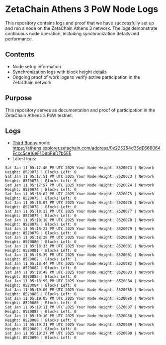 # ZetaChain Athens 3 PoW Node Logs
This repository contains logs and proof that we have successfully set up and run a node on the ZetaChain Athens 3 network. The logs demonstrate continuous node operation, including synchronization details and performance.

## Contents
- Node setup information
- Synchronization logs with block height details
- Ongoing proof of work logs to verify active participation in the ZetaChain network

## Purpose
This repository serves as documentation and proof of participation in the ZetaChain Athens 3 PoW testnet.

## Logs

- [Third Bunny](https://thirdbunny.xyz/) node: https://athens.explorer.zetachain.com/address/0x225254d35dE666064Eccc5ce16eF1D8bF8D7b5EE
- Latest logs:
```
Sat Jan 11 05:17:46 PM UTC 2025 Your Node Height: 8520073 | Network Height: 8520073 | Blocks Left: 0
Sat Jan 11 05:17:51 PM UTC 2025 Your Node Height: 8520073 | Network Height: 8520073 | Blocks Left: 0
Sat Jan 11 05:17:57 PM UTC 2025 Your Node Height: 8520074 | Network Height: 8520074 | Blocks Left: 0
Sat Jan 11 05:18:02 PM UTC 2025 Your Node Height: 8520075 | Network Height: 8520075 | Blocks Left: 0
Sat Jan 11 05:18:07 PM UTC 2025 Your Node Height: 8520076 | Network Height: 8520076 | Blocks Left: 0
Sat Jan 11 05:18:12 PM UTC 2025 Your Node Height: 8520077 | Network Height: 8520077 | Blocks Left: 0
Sat Jan 11 05:18:18 PM UTC 2025 Your Node Height: 8520078 | Network Height: 8520078 | Blocks Left: 0
Sat Jan 11 05:18:23 PM UTC 2025 Your Node Height: 8520079 | Network Height: 8520079 | Blocks Left: 0
Sat Jan 11 05:18:28 PM UTC 2025 Your Node Height: 8520080 | Network Height: 8520080 | Blocks Left: 0
Sat Jan 11 05:18:33 PM UTC 2025 Your Node Height: 8520081 | Network Height: 8520081 | Blocks Left: 0
Sat Jan 11 05:18:39 PM UTC 2025 Your Node Height: 8520081 | Network Height: 8520082 | Blocks Left: 1
Sat Jan 11 05:18:44 PM UTC 2025 Your Node Height: 8520082 | Network Height: 8520082 | Blocks Left: 0
Sat Jan 11 05:18:49 PM UTC 2025 Your Node Height: 8520083 | Network Height: 8520083 | Blocks Left: 0
Sat Jan 11 05:18:55 PM UTC 2025 Your Node Height: 8520084 | Network Height: 8520084 | Blocks Left: 0
Sat Jan 11 05:19:00 PM UTC 2025 Your Node Height: 8520085 | Network Height: 8520085 | Blocks Left: 0
Sat Jan 11 05:19:05 PM UTC 2025 Your Node Height: 8520086 | Network Height: 8520086 | Blocks Left: 0
Sat Jan 11 05:19:11 PM UTC 2025 Your Node Height: 8520087 | Network Height: 8520087 | Blocks Left: 0
Sat Jan 11 05:19:16 PM UTC 2025 Your Node Height: 8520088 | Network Height: 8520088 | Blocks Left: 0
Sat Jan 11 05:19:21 PM UTC 2025 Your Node Height: 8520089 | Network Height: 8520089 | Blocks Left: 0
Sat Jan 11 05:19:27 PM UTC 2025 Your Node Height: 8520090 | Network Height: 8520090 | Blocks Left: 0
```

